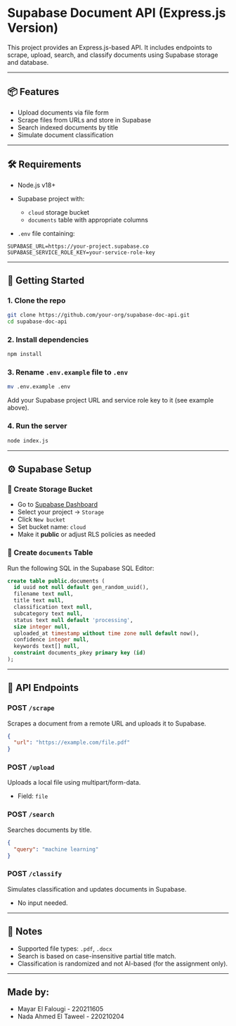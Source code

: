 # Supabase Document API (Express.js Version)

This project provides an Express.js-based API. It includes endpoints to scrape, upload, search, and classify documents using Supabase storage and database.

---

## 📦 Features

* Upload documents via file form
* Scrape files from URLs and store in Supabase
* Search indexed documents by title
* Simulate document classification

---

## 🛠 Requirements

* Node.js v18+
* Supabase project with:

  * `cloud` storage bucket
  * `documents` table with appropriate columns
* `.env` file containing:

```env
SUPABASE_URL=https://your-project.supabase.co
SUPABASE_SERVICE_ROLE_KEY=your-service-role-key
```

---

## 🚀 Getting Started

### 1. Clone the repo

```bash
git clone https://github.com/your-org/supabase-doc-api.git
cd supabase-doc-api
```

### 2. Install dependencies

```bash
npm install
```

### 3. Rename `.env.example` file to `.env`

```bash
mv .env.example .env
```

Add your Supabase project URL and service role key to it (see example above).

### 4. Run the server

```bash
node index.js
```

---

## ⚙️ Supabase Setup

### 📁 Create Storage Bucket

* Go to [Supabase Dashboard](https://app.supabase.com/)
* Select your project → `Storage`
* Click `New bucket`
* Set bucket name: `cloud`
* Make it **public** or adjust RLS policies as needed

### 📄 Create `documents` Table

Run the following SQL in the Supabase SQL Editor:

```sql
create table public.documents (
  id uuid not null default gen_random_uuid(),
  filename text null,
  title text null,
  classification text null,
  subcategory text null,
  status text null default 'processing',
  size integer null,
  uploaded_at timestamp without time zone null default now(),
  confidence integer null,
  keywords text[] null,
  constraint documents_pkey primary key (id)
);
```

---

## 📂 API Endpoints

### POST `/scrape`

Scrapes a document from a remote URL and uploads it to Supabase.

```json
{
  "url": "https://example.com/file.pdf"
}
```

### POST `/upload`

Uploads a local file using multipart/form-data.

* Field: `file`

### POST `/search`

Searches documents by title.

```json
{
  "query": "machine learning"
}
```

### POST `/classify`

Simulates classification and updates documents in Supabase.

* No input needed.

---

## 📌 Notes

* Supported file types: `.pdf`, `.docx`
* Search is based on case-insensitive partial title match.
* Classification is randomized and not AI-based (for the assignment only).

---

## Made by:

* Mayar El Falougi - 220211605
* Nada Ahmed El Taweel - 220210204
